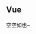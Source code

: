 <!--
 * @Author: jiaguichao
 * @Date: 2022-03-01 10:41:56
 * @LastEditTime: 2022-03-01 15:40:42
 * @Description: Do not edit
-->
## Vue
 空空如也~